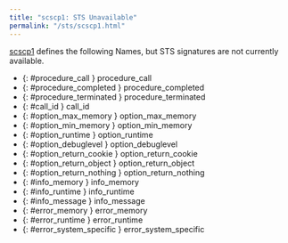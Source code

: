 ```yaml
---
title: "scscp1: STS Unavailable"
permalink: "/sts/scscp1.html"
---
```






[scscp1](/cd/scscp1)
defines the following Names, but STS signatures are not currently available.


 *  {: #procedure_call } procedure_call
 *  {: #procedure_completed } procedure_completed
 *  {: #procedure_terminated } procedure_terminated
 *  {: #call_id } call_id
 *  {: #option_max_memory } option_max_memory
 *  {: #option_min_memory } option_min_memory
 *  {: #option_runtime } option_runtime
 *  {: #option_debuglevel } option_debuglevel
 *  {: #option_return_cookie } option_return_cookie
 *  {: #option_return_object } option_return_object
 *  {: #option_return_nothing } option_return_nothing
 *  {: #info_memory } info_memory
 *  {: #info_runtime } info_runtime
 *  {: #info_message } info_message
 *  {: #error_memory } error_memory
 *  {: #error_runtime } error_runtime
 *  {: #error_system_specific } error_system_specific